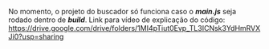 No momento, o projeto do buscador só funciona caso o ___main.js___ seja rodado dentro de ___build___.
Link para vídeo de explicação do código: https://drive.google.com/drive/folders/1MI4pTiut0Evp_TL3ICNsk3YdHmRVXJi0?usp=sharing
